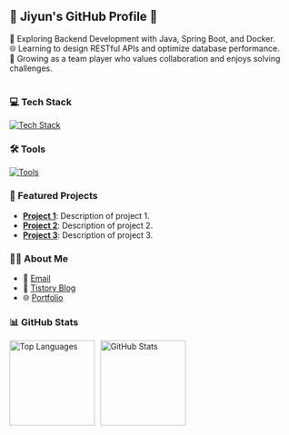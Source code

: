 

## 🌟 Jiyun's GitHub Profile 🌟

🔧 Exploring Backend Development with Java, Spring Boot, and Docker.  
🌐 Learning to design RESTful APIs and optimize database performance.  
🤝 Growing as a team player who values collaboration and enjoys solving challenges.  
<br>

### 💻 Tech Stack

<a href="https://skillicons.dev">
  <img src="https://skillicons.dev/icons?i=java,spring,mysql,hibernate,jpa,html,css" alt="Tech Stack">
</a>

### 🛠 Tools

<a href="https://skillicons.dev">
  <img src="https://skillicons.dev/icons?i=docker,aws,intellij,vscode,git" alt="Tools">
</a>

### 📂 Featured Projects

- [**Project 1**](https://github.com/jiyuuuuun/My_Favorite_Place): Description of project 1.  
- [**Project 2**](https://github.com/jiyuuuuun/project2): Description of project 2.  
- [**Project 3**](https://github.com/jiyuuuuun/project3): Description of project 3.  

### 🧑‍💻 About Me

- 📧 [Email](mailto:hwangjy001@naver.com)  
- 📝 [Tistory Blog](https://jjiyuuuuun.tistory.com)  
- 🌐 [Portfolio](https://your-github-page)

### 📊 GitHub Stats

<div style="display: flex; align-items: center; gap: 10px;">
  <!-- Top Languages -->
  <img src="https://github-readme-stats.vercel.app/api/top-langs/?username=jiyuuuuun&layout=compact&bg_color=ffffff&title_color=002244&text_color=495057&icon_color=FFD700" alt="Top Languages" height="150">
  
  <!-- Contribution Stats -->
  <img src="https://github-readme-stats.vercel.app/api?username=jiyuuuuun&hide=contribs,prs&show_icons=true&theme=graywhite" alt="GitHub Stats" height="150">
</div>
